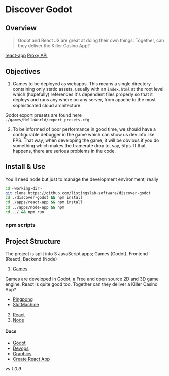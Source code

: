 # Discover Godot

## Overview

> Godot and React JS are great at doing their own things. Together, can they deliver the Killer Casino App?  

[react-app](https://discover-godot.web.app)
[Proxy API](https://discover-godot.web.app/api/)

## Objectives

1. Games to be deployed as webapps. This means a single directory containing only static assets, usually with an `index.html` at the root level which (hopefully) references it's dependent files properly so that it deploys and runs any where on any server, from apache to the most sophisticated cloud architecture. 

Godot export presets are found here `./games/HelloWorld/export_presets.cfg`

2. To be informed of poor performance in good time, we should have a configurable debugger in the game which can show us dev info like FPS. That way, when developing the game, it will be obvious if you do something which makes the framerate drop to, say, 5fps. If that happens, there are serious problems in the code.


## Install & Use

You'll need node but just to manage the development environment, really

```bash
cd <working-dir>
git clone https://github.com/listingslab-software/discover-godot
cd ./discover-godot && npm install
cd ./apps/react-app && npm install
cd ../apps/node-app && npm 
cd ../ && npm run
```

### npm scripts

## Project Structure

The project is split into 3 JavaScript apps; Games (Godot), Frontend (React), Backend (Node) 

1. [Games](./games) 

Games are developed in Godot; a Free and open source 2D and 3D game engine. React is quite good too. Together can they deliver a Killer Casino App? 

- [Pingpong](./games/Pingpong)
- [SlotMachine](./games/SlotMachine)

2. [React](./apps/react-app)
3. [Node](./apps/node-app)

#### Docs

- [Godot](./apps/docs/godot.md) 
- [Devops](./apps/docs/devops.md)
- [Graphics](./apps/docs/graphics.md)
- [Create React App](./apps/docs/create-react-app.md)

_vs 1.0.9_
